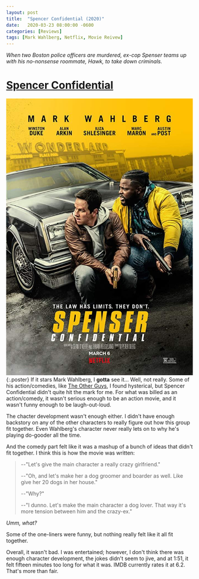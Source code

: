 ```yaml
---
layout: post
title:  "Spencer Confidential (2020)"
date:   2020-03-23 08:00:00 -0600
categories: [Reviews]
tags: [Mark Wahlberg, Netflix, Movie Reivew]
---
```


*When two Boston police officers are murdered, ex-cop Spenser teams up with his no-nonsense roommate, Hawk, to take down criminals.*

# [Spencer Confidential](https://www.imdb.com/title/tt8629748/)

![Spencer Confidential (2020)](/assets/2020/03/spencer-confidential-2020.jpg){:.poster} If it stars Mark Wahlberg, I **gotta** see it... Well, not really. Some of his action/comedies, like [The Other Guys](https://www.imdb.com/title/tt1386588/), I found hysterical, but Spencer Confidential didn't quite hit the mark for me. For what was billed as an action/comedy, it wasn't serious enough to be an action movie, and it wasn't funny enough to be laugh-out-loud.

The chacter development wasn't enough either. I didn't have enough backstory on any of the other characters to really figure out how this group fit together. Even Wahlberg's character never really lets on to why he's playing do-gooder all the time.

And the comedy part felt like it was a mashup of a bunch of ideas that didn't fit together. I think this is how the movie was written:

>--"Let's give the main character a really crazy girlfriend."
>
>--"Oh, and let's make her a dog groomer and boarder as well. Like give her 20 dogs in her house."
>
>--"Why?"
>
>--"I dunno. Let's make the main character a dog lover. That way it's more tension between him and the crazy-ex."

*Umm, what?*

Some of the one-liners were funny, but nothing really felt like it all fit together.

Overall, it wasn't bad. I was entertained; however, I don't think there was enough character development, the jokes didn't seem to jive, and at 1:51, it felt fifteen minutes too long for what it was. IMDB currently rates it at 6.2. That's more than fair.
